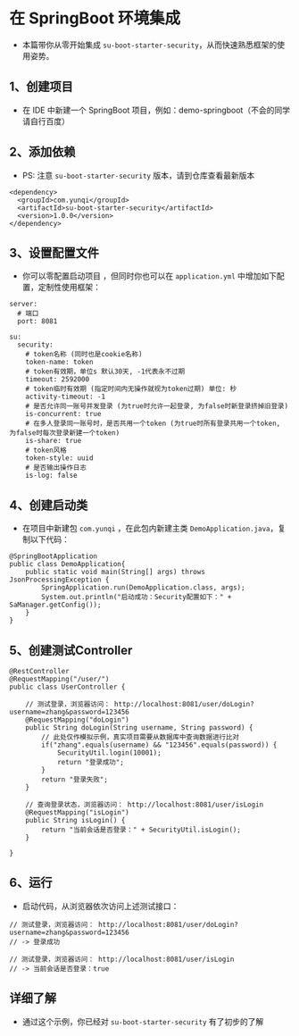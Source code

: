 # 在 SpringBoot 环境集成

- 本篇带你从零开始集成 `su-boot-starter-security`，从而快速熟悉框架的使用姿势。

## 1、创建项目

- 在 IDE 中新建一个 SpringBoot 项目，例如：demo-springboot（不会的同学请自行百度）

## 2、添加依赖

- PS: 注意 `su-boot-starter-security` 版本，请到仓库查看最新版本
```
<dependency>
  <groupId>com.yunqi</groupId>
  <artifactId>su-boot-starter-security</artifactId>
  <version>1.0.0</version>
</dependency>
```

## 3、设置配置文件

- 你可以零配置启动项目 ，但同时你也可以在 `application.yml` 中增加如下配置，定制性使用框架：
```
server:
  # 端口
  port: 8081

su:
  security:
    # token名称 (同时也是cookie名称)
    token-name: token
    # token有效期，单位s 默认30天, -1代表永不过期
    timeout: 2592000
    # token临时有效期 (指定时间内无操作就视为token过期) 单位: 秒
    activity-timeout: -1
    # 是否允许同一账号并发登录 (为true时允许一起登录, 为false时新登录挤掉旧登录)
    is-concurrent: true
    # 在多人登录同一账号时，是否共用一个token (为true时所有登录共用一个token, 为false时每次登录新建一个token)
    is-share: true
    # token风格
    token-style: uuid
    # 是否输出操作日志
    is-log: false

```

## 4、创建启动类

- 在项目中新建包 `com.yunqi` ，在此包内新建主类 `DemoApplication.java`，复制以下代码：

```
@SpringBootApplication
public class DemoApplication{
    public static void main(String[] args) throws JsonProcessingException {
        SpringApplication.run(DemoApplication.class, args);
        System.out.println("启动成功：Security配置如下：" + SaManager.getConfig());
    }
}
```

## 5、创建测试Controller

```
@RestController
@RequestMapping("/user/")
public class UserController {

    // 测试登录，浏览器访问： http://localhost:8081/user/doLogin?username=zhang&password=123456
    @RequestMapping("doLogin")
    public String doLogin(String username, String password) {
        // 此处仅作模拟示例，真实项目需要从数据库中查询数据进行比对 
        if("zhang".equals(username) && "123456".equals(password)) {
            SecurityUtil.login(10001);
            return "登录成功";
        }
        return "登录失败";
    }

    // 查询登录状态，浏览器访问： http://localhost:8081/user/isLogin
    @RequestMapping("isLogin")
    public String isLogin() {
        return "当前会话是否登录：" + SecurityUtil.isLogin();
    }

}
```

## 6、运行

- 启动代码，从浏览器依次访问上述测试接口：
```
// 测试登录，浏览器访问： http://localhost:8081/user/doLogin?username=zhang&password=123456
// -> 登录成功

// 测试登录，浏览器访问： http://localhost:8081/user/isLogin
// -> 当前会话是否登录：true

```

## 详细了解

- 通过这个示例，你已经对 `su-boot-starter-security` 有了初步的了解

